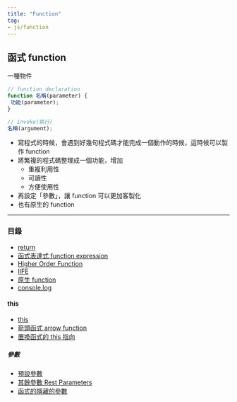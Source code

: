 ```yaml
---
title: "Function"
tag: 
- js/function
---
```

## 函式 function
一種物件
```js
// function declaration
function 名稱(parameter) {
 功能(parameter);
}

// invoke(執行)
名稱(argument);
```

- 寫程式的時候，會遇到好幾句程式碼才能完成一個動作的時候，這時候可以製作 function
- 將繁複的程式碼整理成一個功能，增加
	- 重複利用性
	- 可讀性
	- 方便使用性
- 再設定「參數」，讓 function 可以更加客製化
- 也有原生的 function

---

### 目錄
- [return](return.md)
- [函式表達式 function expression](函式表達式%20function%20expression.md)
- [Higher Order Function](Higher%20Order%20Function.md)
- [IIFE](IIFE.md)
- [原生 function](原生%20function.md)
- [console.log](console.log.md)

#### this 
- [this](this.md)
- [箭頭函式 arrow function](箭頭函式%20arrow%20function.md)
- [置換函式的 this 指向](置換函式的%20this%20指向.md)

##### 參數
- [預設參數](預設參數.md)
- [其餘參數 Rest Parameters](其餘參數%20Rest%20Parameters.md)
- [函式的隱藏的參數](函式的隱藏的參數.md)


  





 






